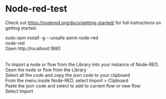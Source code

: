 # Node-red-test

Check out https://nodered.org/docs/getting-started/ for full instructions on getting started.

 sudo npm install -g --unsafe-perm node-red <br/>
 node-red <br/>
 Open http://localhost:1880<br/>
<br/>
<br/>
To import a node or flow from the Library into your instance of Node-RED.<br/>
Open the node or flow from the Library<br/>
Select all the code and copy the json code to your clipboard<br/>
From the menu inside Node-RED, select Import > Clipboard<br/>
Paste the json code and select to add to current flow or new flow<br/>
Select Import<br/>
